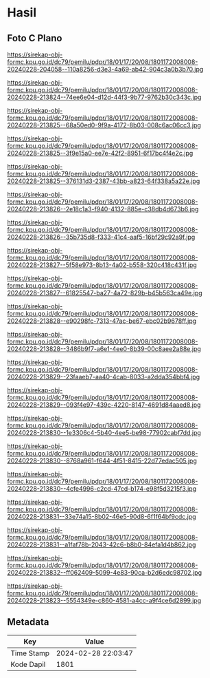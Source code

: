 # Hasil

## Foto C Plano

https://sirekap-obj-formc.kpu.go.id/dc79/pemilu/pdpr/18/01/17/20/08/1801172008008-20240228-204058--110a8256-d3e3-4a69-ab42-904c3a0b3b70.jpg

https://sirekap-obj-formc.kpu.go.id/dc79/pemilu/pdpr/18/01/17/20/08/1801172008008-20240228-213824--74ee6e04-d12d-44f3-9b77-9762b30c343c.jpg

https://sirekap-obj-formc.kpu.go.id/dc79/pemilu/pdpr/18/01/17/20/08/1801172008008-20240228-213825--68a50ed0-9f9a-4172-8b03-008c6ac06cc3.jpg

https://sirekap-obj-formc.kpu.go.id/dc79/pemilu/pdpr/18/01/17/20/08/1801172008008-20240228-213825--3f9e15a0-ee7e-42f2-8951-6f17bc4f4e2c.jpg

https://sirekap-obj-formc.kpu.go.id/dc79/pemilu/pdpr/18/01/17/20/08/1801172008008-20240228-213825--376131d3-2387-43bb-a823-64f338a5a22e.jpg

https://sirekap-obj-formc.kpu.go.id/dc79/pemilu/pdpr/18/01/17/20/08/1801172008008-20240228-213826--2e18c1a3-f940-4132-885e-c38db4d673b6.jpg

https://sirekap-obj-formc.kpu.go.id/dc79/pemilu/pdpr/18/01/17/20/08/1801172008008-20240228-213826--35b735d8-f333-41c4-aaf5-16bf29c92a9f.jpg

https://sirekap-obj-formc.kpu.go.id/dc79/pemilu/pdpr/18/01/17/20/08/1801172008008-20240228-213827--5f58e973-8b13-4a02-b558-320c418c431f.jpg

https://sirekap-obj-formc.kpu.go.id/dc79/pemilu/pdpr/18/01/17/20/08/1801172008008-20240228-213827--61825547-ba27-4a72-829b-b45b563ca49e.jpg

https://sirekap-obj-formc.kpu.go.id/dc79/pemilu/pdpr/18/01/17/20/08/1801172008008-20240228-213828--e90298fc-7313-47ac-be67-ebc02b9678ff.jpg

https://sirekap-obj-formc.kpu.go.id/dc79/pemilu/pdpr/18/01/17/20/08/1801172008008-20240228-213828--3486b9f7-a6e1-4ee0-8b39-00c8aee2a88e.jpg

https://sirekap-obj-formc.kpu.go.id/dc79/pemilu/pdpr/18/01/17/20/08/1801172008008-20240228-213829--23faaeb7-aa40-4cab-8033-a2dda354bbf4.jpg

https://sirekap-obj-formc.kpu.go.id/dc79/pemilu/pdpr/18/01/17/20/08/1801172008008-20240228-213829--093f4e97-439c-4220-8147-4691d84aaed8.jpg

https://sirekap-obj-formc.kpu.go.id/dc79/pemilu/pdpr/18/01/17/20/08/1801172008008-20240228-213830--1e3306c4-5b40-4ee5-be98-77902cabf7dd.jpg

https://sirekap-obj-formc.kpu.go.id/dc79/pemilu/pdpr/18/01/17/20/08/1801172008008-20240228-213830--8768a961-f644-4f51-8415-22d77edac505.jpg

https://sirekap-obj-formc.kpu.go.id/dc79/pemilu/pdpr/18/01/17/20/08/1801172008008-20240228-213830--4cfe4996-c2cd-47cd-b174-e98f5d3215f3.jpg

https://sirekap-obj-formc.kpu.go.id/dc79/pemilu/pdpr/18/01/17/20/08/1801172008008-20240228-213831--33e74a15-8b02-46e5-90d8-6f1f64bf9cdc.jpg

https://sirekap-obj-formc.kpu.go.id/dc79/pemilu/pdpr/18/01/17/20/08/1801172008008-20240228-213831--a1faf78b-2043-42c6-b8b0-84efa1d4b862.jpg

https://sirekap-obj-formc.kpu.go.id/dc79/pemilu/pdpr/18/01/17/20/08/1801172008008-20240228-213832--ff062409-5099-4e83-90ca-b2d6edc98702.jpg

https://sirekap-obj-formc.kpu.go.id/dc79/pemilu/pdpr/18/01/17/20/08/1801172008008-20240228-213823--5554349e-c860-4581-a4cc-a9f4ce6d2899.jpg


## Metadata

| Key        | Value               |
| ---------- | ------------------- |
| Time Stamp | 2024-02-28 22:03:47 |
| Kode Dapil | 1801                |



